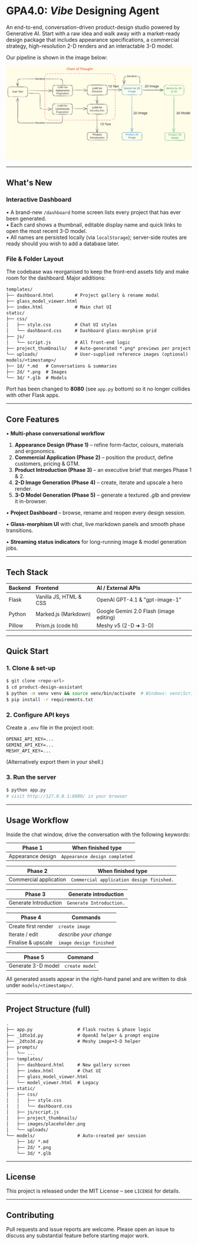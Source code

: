 # GPA4.0: *Vibe* Designing Agent

An end-to-end, conversation-driven product-design studio powered by Generative AI. Start with a raw idea and walk away with a market-ready design package that includes appearance specifications, a commercial strategy, high-resolution 2-D renders and an interactable 3-D model.

Our pipeline is shown in the image below:

![GPA4.0 Pipeline](pipeline.svg)










---

##  What's New

### Interactive Dashboard
• A brand-new `/dashboard` home screen lists every project that has ever been generated.  
• Each card shows a thumbnail, editable display name and quick links to open the most recent 3-D model.  
• All names are persisted locally (via `localStorage`); server-side routes are ready should you wish to add a database later.

### File & Folder Layout
The codebase was reorganised to keep the front-end assets tidy and make room for the dashboard.  Major additions:

```text
templates/
├── dashboard.html        # Project gallery & rename modal
├── glass_model_viewer.html
├── index.html            # Main chat UI
static/
├── css/
│   ├── style.css         # Chat UI styles
│   └── dashboard.css     # Dashboard glass-morphism grid
├── js/
│   └── script.js         # All front-end logic
├── project_thumbnails/   # Auto-generated *.png* previews per project
└── uploads/              # User-supplied reference images (optional)
models/<timestamp>/
├── 1d/ *.md   # Conversations & summaries
├── 2d/ *.png  # Images
└── 3d/ *.glb  # Models
```

Port has been changed to **8080** (see `app.py` bottom) so it no longer collides with other Flask apps.

---

##  Core Features

• **Multi-phase conversational workflow**  
  1. **Appearance Design (Phase 1)** – refine form-factor, colours, materials and ergonomics.  
  2. **Commercial Application (Phase 2)** – position the product, define customers, pricing & GTM.  
  3. **Product Introduction (Phase 3)** – an executive brief that merges Phase 1 & 2.  
  4. **2-D Image Generation (Phase 4)** – create, iterate and upscale a hero render.  
  5. **3-D Model Generation (Phase 5)** – generate a textured *.glb* and preview it in-browser.

• **Project Dashboard** – browse, rename and reopen every design session.

• **Glass-morphism UI** with chat, live markdown panels and smooth phase transitions.

• **Streaming status indicators** for long-running image & model generation jobs.

---

##  Tech Stack

| Backend | Frontend               | AI / External APIs                     |
| :------ | :--------------------- | :------------------------------------- |
| Flask   | Vanilla JS, HTML & CSS | OpenAI GPT-4.1 & "gpt-image-1" |
| Python  | Marked.js (Markdown)   | Google Gemini 2.0 Flash (image editing)  |
| Pillow  | Prism.js (code hl)     | Meshy v5 (2-D ➜ 3-D)                   |

---

##  Quick Start

### 1. Clone & set-up
```bash
$ git clone <repo-url>
$ cd product-design-assistant
$ python -m venv venv && source venv/bin/activate  # Windows: venv\Scripts\activate
$ pip install -r requirements.txt
```

### 2. Configure API keys
Create a `.env` file in the project root:
```env
OPENAI_API_KEY=...
GEMINI_API_KEY=...
MESHY_API_KEY=...
```
(Alternatively export them in your shell.)

### 3. Run the server
```bash
$ python app.py
# visit http://127.0.0.1:8080/ in your browser
```

---

##  Usage Workflow

Inside the chat window, drive the conversation with the following keywords:

| Phase 1           | When finished type            |
| ----------------- | ----------------------------- |
| Appearance design | `Appearance design completed` |

| Phase 2                | When finished type                        |
| ---------------------- | ----------------------------------------- |
| Commercial application | `Commercial application design finished.` |

| Phase 3                  | Generate introduction |
| ------------------------ | --------------------- |
| Generate Introduction |`Generate Introduction.`

| Phase 4             | Commands                |
| ------------------- | ----------------------- |
| Create first render | `create image`          |
| Iterate / edit      | *describe your change*  |
| Finalise & upscale  | `image design finished` |

| Phase 5            | Command        |
| ------------------ | -------------- |
| Generate 3-D model | `create model` |

All generated assets appear in the right-hand panel and are written to disk under `models/<timestamp>/`.

---

##  Project Structure (full)
```text
.
├── app.py                 # Flask routes & phase logic
├── _1dto1d.py             # OpenAI helper & prompt engine
├── _2dto3d.py             # Meshy image➜3-D helper
├── prompts/
│   └── ...
├── templates/
│   ├── dashboard.html     # New gallery screen
│   ├── index.html         # Chat UI
│   ├── glass_model_viewer.html
│   └── model_viewer.html  # Legacy
├── static/
│   ├── css/
│   │   ├── style.css
│   │   └── dashboard.css
│   ├── js/script.js
│   ├── project_thumbnails/
│   ├── images/placeholder.png
│   └── uploads/
└── models/                # Auto-created per session
    ├── 1d/ *.md
    ├── 2d/ *.png
    └── 3d/ *.glb
```

---

##  License

This project is released under the MIT License – see `LICENSE` for details.

---

##  Contributing

Pull requests and issue reports are welcome. Please open an issue to discuss any substantial feature before starting major work. 